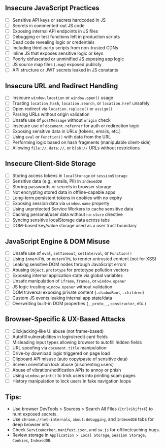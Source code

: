 
##  Insecure JavaScript Practices
- [ ] Sensitive API keys or secrets hardcoded in JS
- [ ] Secrets in commented-out JS code
- [ ] Exposing internal API endpoints in JS files
- [ ] Debugging or test functions left in production scripts
- [ ] Dead code revealing logic or credentials
- [ ] Including third-party scripts from non-trusted CDNs
- [ ] Inline JS that exposes sensitive logic or keys
- [ ] Poorly obfuscated or unminified JS exposing app logic
- [ ] JS source map files (`.map`) exposed publicly
- [ ] API structure or JWT secrets leaked in JS constants

##  Insecure URL and Redirect Handling
- [ ] Insecure `window.location` or `window.open()` usage
- [ ] Trusting `location.hash`, `location.search`, or `location.href` unsafely
- [ ] Open redirect via `location.replace()` or `assign()`
- [ ] Parsing URLs without origin validation
- [ ] Unsafe use of `postMessage` without `origin` check
- [ ] Insecure use of `document.referrer` for auth or redirection logic
- [ ] Exposing sensitive data in URLs (tokens, emails, etc.)
- [ ] Using `eval` or `Function()` with data from the URL
- [ ] Performing logic based on hash fragments (manipulable client-side)
- [ ] Allowing `file://`, `data://`, or `blob://` URLs without restrictions

##  Insecure Client-Side Storage
- [ ] Storing access tokens in `localStorage` or `sessionStorage`
- [ ] Sensitive data (e.g., emails, PII) in `IndexedDB`
- [ ] Storing passwords or secrets in browser storage
- [ ] Not encrypting stored data in offline-capable apps
- [ ] Long-term persistent tokens in cookies with no expiry
- [ ] Exposing session data via `window.name` property
- [ ] Using unprotected Service Workers to cache sensitive data
- [ ] Caching personal/user data without `no-store` directive
- [ ] Syncing sensitive localStorage data across tabs
- [ ] DOM-based key/value storage used as a user trust boundary

## JavaScript Engine & DOM Misuse
- [ ] Unsafe use of `eval`, `setTimeout`, `setInterval`, or `Function()`
- [ ] Using `innerHTML` or `outerHTML` to render untrusted content (not for XSS)
- [ ] Leaking sensitive DOM nodes through JavaScript errors
- [ ] Abusing `Object.prototype` for prototype pollution vectors
- [ ] Exposing internal application state via global variables
- [ ] Unsafe manipulation of `iframe`, `frames`, or `window.opener`
- [ ] JS logic trusting `window.opener` without validation
- [ ] DOM traversal exposing private content (`.shadowRoot`, `.children`)
- [ ] Custom JS events leaking internal app state/data
- [ ] Overwriting built-in DOM properties (`__proto__`, `constructor`, etc.)

## Browser-Specific & UX-Based Attacks
- [ ] Clickjacking-like UI abuse (not frame-based)
- [ ] Autofill vulnerabilities in login/credit card fields
- [ ] Misleading input types allowing browser to autofill hidden fields
- [ ] URL spoofing via `document.title` manipulation
- [ ] Drive-by download logic triggered on page load
- [ ] Clipboard API misuse (auto copy/paste of sensitive data)
- [ ] Screen orientation lock abuse (disorienting users)
- [ ] Abuse of vibration/notification APIs to annoy or phish
- [ ] Using `window.print()` to trick users into printing scam pages
- [ ] History manipulation to lock users in fake navigation loops

## Tips:
- Use browser DevTools > Sources > Search All Files (`Ctrl+Shift+F`) to hunt exposed secrets.
- Use `chrome://net-internals`, `about:debugging`, and `IndexedDB` tabs for deep browser info.
- Check `ServiceWorker`, `manifest.json`, and `sw.js` for offline/caching bugs.
- Review storage in `Application > Local Storage`, `Session Storage`, `Cookies`, `IndexedDB`.
